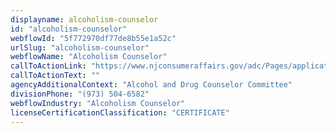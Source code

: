 ```yaml
---
displayname: alcoholism-counselor
id: "alcoholism-counselor"
webflowId: "5f772970df77de8b55e1a52c"
urlSlug: "alcoholism-counselor"
webflowName: "Alcoholism Counselor"
callToActionLink: "https://www.njconsumeraffairs.gov/adc/Pages/applications.aspx"
callToActionText: ""
agencyAdditionalContext: "Alcohol and Drug Counselor Committee"
divisionPhone: "(973) 504-6582"
webflowIndustry: "Alcoholism Counselor"
licenseCertificationClassification: "CERTIFICATE"
---
```

